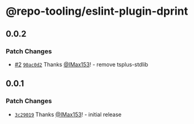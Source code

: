 # @repo-tooling/eslint-plugin-dprint

## 0.0.2

### Patch Changes

- [#2](https://github.com/repo-tooling/eslint/pull/2) [`90ac0d2`](https://github.com/repo-tooling/eslint/commit/90ac0d29a9d8e932d584d8433f96ed655c908413) Thanks [@IMax153](https://github.com/IMax153)! - remove tsplus-stdlib

## 0.0.1

### Patch Changes

- [`3c29019`](https://github.com/repo-tooling/eslint/commit/3c29019f20eaa16b2f0a89e88ba7618946870e21) Thanks [@IMax153](https://github.com/IMax153)! - initial release
